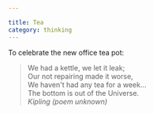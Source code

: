 ```yaml
---

title: Tea
category: thinking
---
```


To celebrate the new office tea pot:

> We had a kettle, we let it leak;<br>
Our not repairing made it worse,<br>
We haven't had any tea for a week&hellip; <br>
The bottom is out of the Universe.<br>
<cite>Kipling (poem unknown)</cite>
